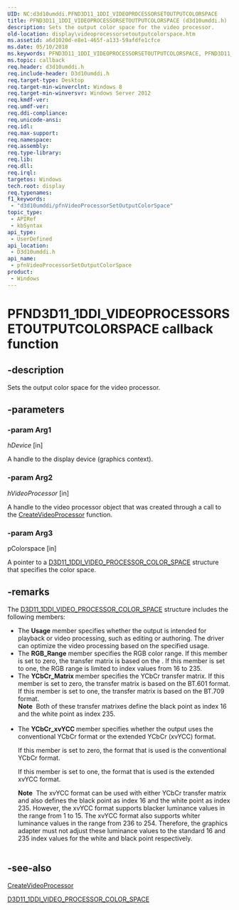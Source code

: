 ```yaml
---
UID: NC:d3d10umddi.PFND3D11_1DDI_VIDEOPROCESSORSETOUTPUTCOLORSPACE
title: PFND3D11_1DDI_VIDEOPROCESSORSETOUTPUTCOLORSPACE (d3d10umddi.h)
description: Sets the output color space for the video processor.
old-location: display\videoprocessorsetoutputcolorspace.htm
ms.assetid: a6d1020d-e8e1-465f-a133-59afdfe1cfce
ms.date: 05/10/2018
ms.keywords: PFND3D11_1DDI_VIDEOPROCESSORSETOUTPUTCOLORSPACE, PFND3D11_1DDI_VIDEOPROCESSORSETOUTPUTCOLORSPACE callback, d3d10umddi/pfnVideoProcessorSetOutputColorSpace, display.videoprocessorsetoutputcolorspace, pfnVideoProcessorSetOutputColorSpace, pfnVideoProcessorSetOutputColorSpace callback function [Display Devices]
ms.topic: callback
req.header: d3d10umddi.h
req.include-header: D3d10umddi.h
req.target-type: Desktop
req.target-min-winverclnt: Windows 8
req.target-min-winversvr: Windows Server 2012
req.kmdf-ver: 
req.umdf-ver: 
req.ddi-compliance: 
req.unicode-ansi: 
req.idl: 
req.max-support: 
req.namespace: 
req.assembly: 
req.type-library: 
req.lib: 
req.dll: 
req.irql: 
targetos: Windows
tech.root: display
req.typenames: 
f1_keywords:
 - "d3d10umddi/pfnVideoProcessorSetOutputColorSpace"
topic_type:
 - APIRef
 - kbSyntax
api_type:
 - UserDefined
api_location:
 - D3d10umddi.h
api_name:
 - pfnVideoProcessorSetOutputColorSpace
product:
 - Windows
---
```


# PFND3D11_1DDI_VIDEOPROCESSORSETOUTPUTCOLORSPACE callback function

## -description

Sets the output color space for the video processor.

## -parameters

### -param Arg1

*hDevice* [in]

A handle to the display device (graphics context).

### -param Arg2

*hVideoProcessor* [in]

A handle to the video processor object that was created through a call to the <a href="https://docs.microsoft.com/windows-hardware/drivers/ddi/d3d10umddi/nc-d3d10umddi-pfnd3d11_1ddi_createvideoprocessor">CreateVideoProcessor</a> function.

### -param Arg3

pColorspace [in]

A pointer to a <a href="https://docs.microsoft.com/windows-hardware/drivers/ddi/d3d10umddi/ns-d3d10umddi-d3d11_1ddi_video_processor_color_space">D3D11_1DDI_VIDEO_PROCESSOR_COLOR_SPACE</a> structure that specifies the color space.

## -remarks

The <a href="https://docs.microsoft.com/windows-hardware/drivers/ddi/d3d10umddi/ns-d3d10umddi-d3d11_1ddi_video_processor_color_space">D3D11_1DDI_VIDEO_PROCESSOR_COLOR_SPACE</a> structure includes the following members:

<ul>
<li>
The <b>Usage</b> member specifies whether the output is intended for playback or video processing, such as editing or authoring. The driver can optimize the video processing based on the specified usage. 

</li>
<li>
The <b>RGB_Range</b> member specifies the RGB color range. If this member is set to zero, the transfer matrix is based on the . If this member is set to one, the RGB range is limited to index values from 16 to 235.

</li>
<li>
The <b>YCbCr_Matrix </b> member specifies the YCbCr transfer matrix. If this member is set to zero, the transfer matrix is based on the BT.601 format. If this member is set to one, the transfer matrix is based on the BT.709 format.

<div class="alert"><b>Note</b>  Both of these transfer matrixes define the black point as index 16 and the white point as index 235.</div>
<div> </div>
</li>
<li>
The <b>YCbCr_xvYCC </b> member specifies whether the output uses the conventional YCbCr format or the extended YCbCr (xvYCC) format. 

If this member is set to zero, the format that is used is the conventional YCbCr format. 

If this member is set to one, the format that is used is the extended xvYCC format.

<div class="alert"><b>Note</b>  The xvYCC format can be used with either YCbCr transfer matrix and also defines the black point as index 16 and the white point as index 235. However, the xvYCC format supports blacker luminance values in the range from 1 to 15. The xvYCC format also supports whiter luminance values in the range from 236 to 254.  Therefore, the graphics adapter must not adjust these luminance values to the standard 16 and 235 index values for the white and black point respectively.</div>
<div> </div>
</li>
</ul>

## -see-also

<a href="https://docs.microsoft.com/windows-hardware/drivers/ddi/d3d10umddi/nc-d3d10umddi-pfnd3d11_1ddi_createvideoprocessor">CreateVideoProcessor</a>



<a href="https://docs.microsoft.com/windows-hardware/drivers/ddi/d3d10umddi/ns-d3d10umddi-d3d11_1ddi_video_processor_color_space">D3D11_1DDI_VIDEO_PROCESSOR_COLOR_SPACE</a>

